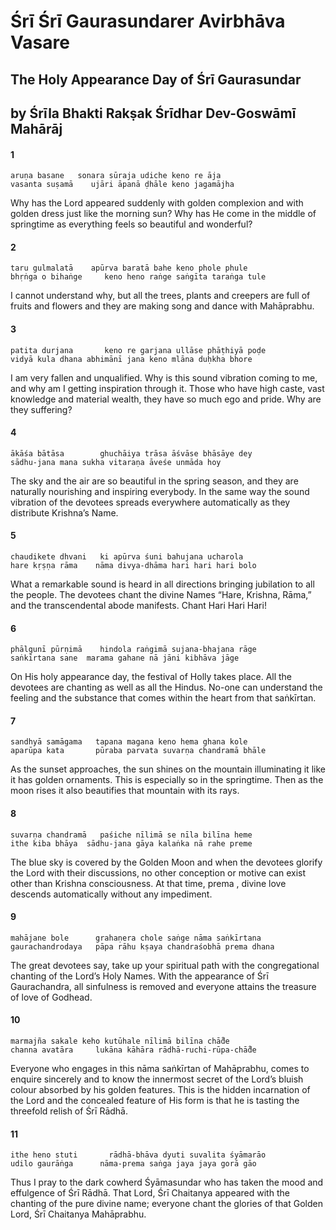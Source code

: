 # Śrī Śrī Gaurasundarer Avirbhāva Vasare

## The Holy Appearance Day of Śrī Gaurasundar

## by Śrīla Bhakti Rakṣak Śrīdhar Dev-Goswāmī Mahārāj

#### 1

    aruṇa basane   sonara sūraja udiche keno re āja
    vasanta suṣamā    ujāri āpanā ḍhāle keno jagamājha

Why has the Lord appeared suddenly with golden complexion and with golden dress just like the morning sun? Why has He come in the middle of springtime as everything feels so beautiful and wonderful?

#### 2

    taru gulmalatā    apūrva baratā bahe keno phole phule
    bhṛṅga o bihaṅge     keno heno raṅge saṅgīta taraṅga tule

I cannot understand why, but all the trees, plants and creepers are full of fruits and flowers and they are making song and dance with Mahāprabhu.

#### 3

    patita durjana       keno re garjana ullāse phāṭhiyā poḍe
    vidyā kula dhana abhimānī jana keno mlāna duḥkha bhore

I am very fallen and unqualified. Why is this sound vibration coming to me, and why am I getting inspiration through it. Those who have high caste, vast knowledge and material wealth, they have so much ego and pride. Why are they suffering?

#### 4

    ākāśa bātāsa        ghuchāiya trāsa āśvāse bhāsāye dey
    sādhu-jana mana sukha vitaraṇa āveśe unmāda hoy

The sky and the air are so beautiful in the spring season, and they are naturally nourishing and inspiring
everybody. In the same way the sound vibration of the devotees spreads everywhere automatically as
they distribute Krishna’s Name.

#### 5

    chaudikete dhvani   ki apūrva śuni bahujana ucharola
    hare kṛṣṇa rāma    nāma divya-dhāma hari hari hari bolo

What a remarkable sound is heard in all directions bringing jubilation to all the people. The devotees chant the divine Names “Hare, Krishna, Rāma,” and the transcendental abode manifests. Chant Hari Hari Hari!

#### 6

    phālgunī pūrṇimā    hindola raṅgimā sujana-bhajana rāge
    saṅkīrtana sane  marama gahane nā jāni kibhāva jāge

On His holy appearance day, the festival of Holly takes place. All the devotees are chanting as well as all the Hindus. No-one can understand the feeling and the substance that comes within the heart from that saṅkīrtan.

#### 7

    sandhyā samāgama   tapana magana keno hema ghana kole
    aparūpa kata       pūraba parvata suvarṇa chandramā bhāle

As the sunset approaches, the sun shines on the mountain illuminating it like it has golden ornaments. This is especially so in the springtime. Then as the moon rises it also beautifies that mountain with its rays.

#### 8

    suvarṇa chandramā   paśiche nīlimā se nīla bilīna heme
    ithe kiba bhāya  sādhu-jana gāya kalaṅka nā rahe preme

The blue sky is covered by the Golden Moon and when the devotees glorify the Lord with their discussions, no other conception or motive can exist other than Krishna consciousness. At that time, prema , divine love
descends automatically without any impediment.

#### 9

    mahājane bole      grahaṇera chole saṅge nāma saṅkīrtana
    gaurachandrodaya   pāpa rāhu kṣaya chandraśobhā prema dhana

The great devotees say, take up your spiritual path with the congregational chanting of the Lord’s Holy Names. With the appearance of Śrī Gaurachandra, all sinfulness is removed and everyone attains the treasure of love of Godhead.

#### 10

    marmajña sakale keho kutūhale nīlimā bilīna chā̐de
    channa avatāra     lukāna kāhāra rādhā-ruchi-rūpa-chā̐de

Everyone who engages in this nāma saṅkīrtan of Mahāprabhu, comes to enquire sincerely and to know the innermost secret of the Lord’s bluish colour absorbed by his golden features. This is the hidden incarnation of the Lord and the concealed feature of His form is that he is tasting the threefold relish of Śrī Rādhā.

#### 11

    ithe heno stuti       rādhā-bhāva dyuti suvalita śyāmarāo
    udilo gaurāṅga      nāma-prema saṅga jaya jaya gorā gāo

Thus I pray to the dark cowherd Śyāmasundar who has taken the mood and effulgence of Śrī Rādhā. That Lord, Śrī Chaitanya appeared with the chanting of the pure divine name; everyone chant the glories of that Golden Lord, Śrī Chaitanya Mahāprabhu.

